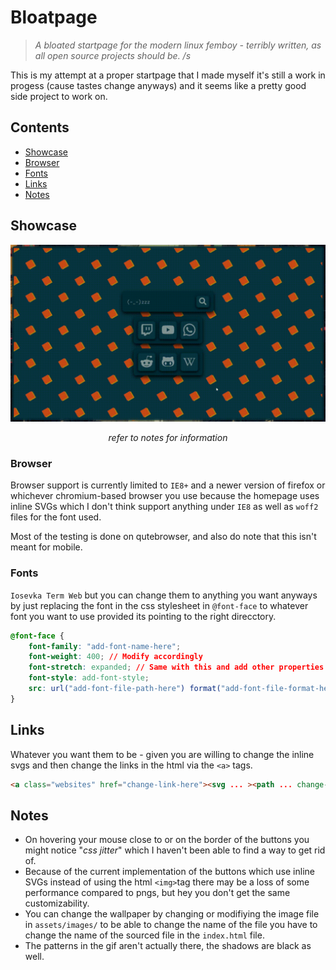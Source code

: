 # Bloatpage

> _A bloated startpage for the modern linux femboy - terribly written, as all open source projects should be. /s_

This is my attempt at a proper startpage that I made myself it's still a work in progess (cause tastes change anyways) and it seems like a pretty good side project to work on.

## Contents

- [Showcase](#showcase)
- [Browser](#browser)
- [Fonts](#fonts)
- [Links](#links)
- [Notes](#notes)

## Showcase
![engine](https://github.com/iwasElitist/bloatpage/blob/bloatpage/assets/images/bloatpage.gif)
<p align=center><em>refer to notes for information</em></p>

### Browser

Browser support is currently limited to `IE8+` and a newer version of firefox or whichever chromium-based browser you use because the homepage uses inline SVGs which I don't think support anything under `IE8` as well as `woff2` files for the font used.

Most of the testing is done on qutebrowser, and also do note that this isn't meant for mobile.

### Fonts

`Iosevka Term Web` but you can change them to anything you want anyways by just replacing the font in the css stylesheet in `@font-face` to whatever font you want to use provided its pointing to the right direcctory.

```css
@font-face {
    font-family: "add-font-name-here";
    font-weight: 400; // Modify accordingly
    font-stretch: expanded; // Same with this and add other properties if need be
    font-style: add-font-style;
    src: url("add-font-file-path-here") format("add-font-file-format-here");
}
```

## Links

Whatever you want them to be - given you are willing to change the inline svgs and then change the links in the html via the `<a>` tags.

```html
<a class="websites" href="change-link-here"><svg ... ><path ... change-paths-here ... ></svg></a>
```

## Notes

- On hovering your mouse close to or on the border of the buttons you might notice "_css jitter_" which I haven't been able to find a way to get rid of.
- Because of the current implementation of the buttons which use inline SVGs instead of using the html `<img>`tag there may be a loss of some performance compared to pngs, but hey you don't get the same customizability.
- You can change the wallpaper by changing or modifiying the image file in `assets/images/` to be able to change the name of the file you have to change the name of the sourced file in the `index.html` file.
- The patterns in the gif aren't actually there, the shadows are black as well.
